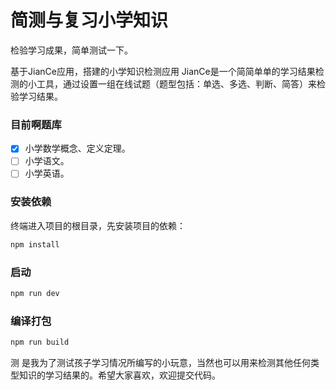 # 简测与复习小学知识

检验学习成果，简单测试一下。

基于JianCe应用，搭建的小学知识检测应用
JianCe是一个简简单单的学习结果检测的小工具，通过设置一组在线试题（题型包括：单选、多选、判断、简答）来检验学习结果。


### 目前啊题库

- [x] 小学数学概念、定义定理。
- [ ] 小学语文。
- [ ] 小学英语。

### 安装依赖

终端进入项目的根目录，先安装项目的依赖：

```sh
npm install
```

### 启动

```sh
npm run dev
```

### 编译打包

```sh
npm run build
```
测 是我为了测试孩子学习情况所编写的小玩意，当然也可以用来检测其他任何类型知识的学习结果的。希望大家喜欢，欢迎提交代码。